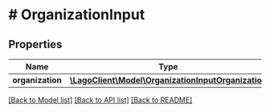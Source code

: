 # # OrganizationInput

## Properties

Name | Type | Description | Notes
------------ | ------------- | ------------- | -------------
**organization** | [**\LagoClient\Model\OrganizationInputOrganization**](OrganizationInputOrganization.md) |  |

[[Back to Model list]](../../README.md#models) [[Back to API list]](../../README.md#endpoints) [[Back to README]](../../README.md)
